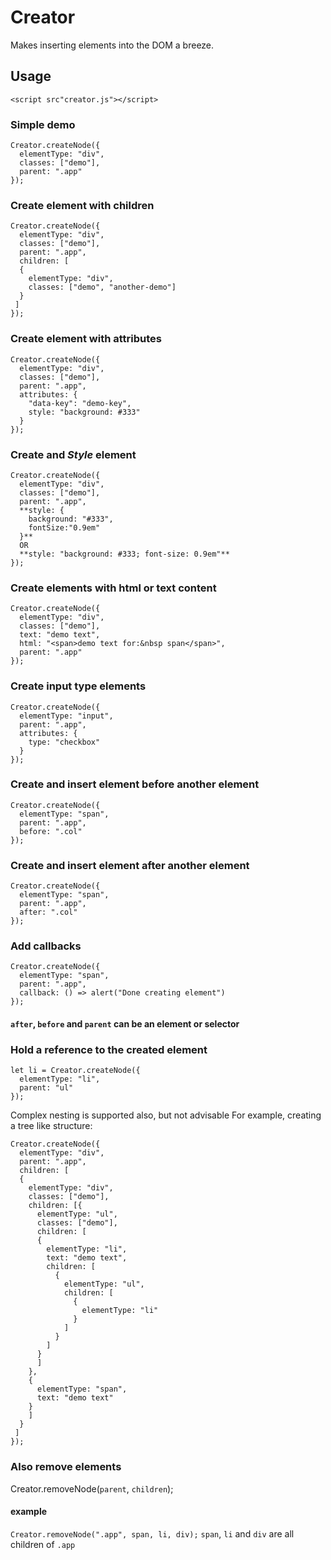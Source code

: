 # Creator
Makes inserting elements into the DOM a breeze.

## Usage
```<script src"creator.js"></script>```

### Simple demo
```
Creator.createNode({
  elementType: "div",
  classes: ["demo"],
  parent: ".app"
});
```
### Create element with children
```
Creator.createNode({
  elementType: "div",
  classes: ["demo"],
  parent: ".app",
  children: [
  {
    elementType: "div",
    classes: ["demo", "another-demo"]
  }
 ]
});
```

### Create element with attributes
```
Creator.createNode({
  elementType: "div",
  classes: ["demo"],
  parent: ".app",
  attributes: {
    "data-key": "demo-key",
    style: "background: #333"
  }
});
```

### Create and *Style* element
```
Creator.createNode({
  elementType: "div",
  classes: ["demo"],
  parent: ".app",
  **style: {
    background: "#333",
    fontSize:"0.9em"
  }**
  OR
  **style: "background: #333; font-size: 0.9em"**
});
```

### Create elements with html or text content
```
Creator.createNode({
  elementType: "div",
  classes: ["demo"],
  text: "demo text",
  html: "<span>demo text for:&nbsp span</span>",
  parent: ".app"
});
```

### Create input type elements
```
Creator.createNode({
  elementType: "input",
  parent: ".app",
  attributes: {
    type: "checkbox"
  }
});
```

### Create and insert element before another element
```
Creator.createNode({
  elementType: "span",
  parent: ".app",
  before: ".col"
});
```

### Create and insert element after another element
```
Creator.createNode({
  elementType: "span",
  parent: ".app",
  after: ".col"
});
```

### Add callbacks
```
Creator.createNode({
  elementType: "span",
  parent: ".app",
  callback: () => alert("Done creating element")
});
```

#### ```after```, ```before``` and ```parent``` can be an element or selector

### Hold a reference to the created element
```
let li = Creator.createNode({
  elementType: "li",
  parent: "ul"
});
```

Complex nesting is supported also, but not advisable
For example, creating a tree like structure:
```
Creator.createNode({
  elementType: "div",
  parent: ".app",
  children: [
  {
    elementType: "div",
    classes: ["demo"],
    children: [{
      elementType: "ul",
      classes: ["demo"],
      children: [
      {
        elementType: "li",
        text: "demo text",
        children: [
          {
            elementType: "ul",
            children: [
              {
                elementType: "li"
              }
            ]
          }
        ]
      }
      ]
    },
    {
      elementType: "span",
      text: "demo text"
    }
    ]
  }
 ]
});
```

### Also remove elements
Creator.removeNode(```parent```, ```children```);

#### example
```Creator.removeNode(".app", span, li, div);```
```span```, ```li``` and ```div``` are all children of ```.app```
